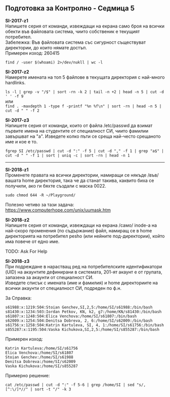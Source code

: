 ## Подготовка за Контролно - Седмица 5

**SI-2017-z1** <br/>Напишете серия от команди, извеждащи на екрана само броя на всички обекти във файловата система, чиито собственик е текущият потребител. <br/>Забележка: Във файловата система със сигурност съществуват директории, до които нямате достъп.<br/>Примерен изход: 260415

`find / -user $(whoami) 2>/dev/nukll | wc -l`

**SI-2017-z2**<br/>Намерете имената на топ 5 файлове в текущата директория с най-много hardlinks.

`ls -l | grep -v "/$" | sort -rn -k 2 | tail -n +2 | head -n 5 | cut -d ' ' -f 9` <br/>или  <br/>`find . -maxdepth 1 -type f -printf "%n %f\n" | sort -rn | head -n 5 | cut -d " " -f 2`

**SI-2017-z3**<br/>Напишете серия от команди, които от файла /etc/passwd да взимат първите имена на студентите от специалност СИ, чиито фамилии завършват на "а". Изведете колко пъти се среща най-често срещаното име и кое е то.

`fgrep SI /etc/passwd | cut -d ":" -f 5 | cut -d "," -f 1 | grep "a$" | cut -d " " -f 1 | sort | uniq -c | sort -rn | head -n 1`

<hr/>

**SI-2018-z1**<br/>Променете правата на всички директории, намиращи се някъде /във/ вашата home директория, така че да станат такива, каквито биха се получили, ако ги бяхте създали с маска 0022.

`sudo chmod 644 -R ~/Playground/`

Полезно четиво за тази задача: <https://www.computerhope.com/unix/uumask.htm>

**SI-2018-z2**<br/>Напишете серия от команди, извеждащи на екрана /само/ inode-а на най-скоро променения (по съдържание) файл, намиращ се в home директорията на потребител pesho (или нейните под-директории), който има повече от едно име.

TODO: Ask For Help

**SI-2018-z3**<br/>При подреждане в нарастващ ред на потребителските идентификатори (UID) на акаунтите дефинирани в системата, 201-ят акаунт е от групата, запазена за акаунти от специалност СИ.<br/>Изведете списък с имената (име и фамилия) и home директориите на всички акаунти от специалност СИ, подреден по ф.н.<br/>

За Справка: <br/>

```
s61988:x:1219:504:Stoian Genchev,SI,2,5:/home/SI/s61988:/bin/bash
s81430:x:1234:503:Iordan Petkov, KN, k2, g7:/home/KN/s81430:/bin/bash
s61807:x:1248:504:Elica Venchova:/home/SI/s61807:/bin/bash
s62009:x:1254:504:Denitsa Dobreva, 2, 6:/home/SI/s62009:/bin/bash
s61756:x:1258:504:Katrin Kartuleva, SI, 4, 1:/home/SI/s61756:/bin/bash
s855287:x:1195:504:Vaska Kichukova,SI,2,5:/home/SI/s855287:/bin/bash
```

Примерен изход: <br/>

```
Katrin Kartuleva:/home/SI/s61756
Elica Venchova:/home/SI/s61807
Stoian Genchev:/home/SI/s61988
Denitsa Dobreva:/home/SI/s62009
Vaska Kichukova:/home/SI/s855287
```

Примерно решение:

`cat /etc/passwd | cut -d ":" -f 5-6 | grep /home/SI | sed "s/,[^:\/]*//" | sort -t "/" -k 3`